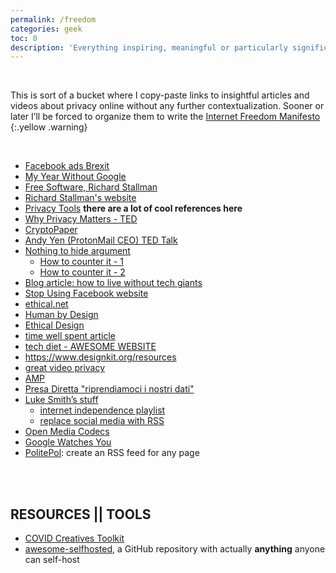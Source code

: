 ```yaml
---
permalink: /freedom
categories: geek
toc: 0
description: 'Everything inspiring, meaningful or particularly significant about web privacy I find online.'
---
```


<br />

This is sort of a bucket where I copy-paste links to insightful articles and videos about privacy online without any further contextualization. Sooner or later I’ll be forced to organize them to write the [Internet Freedom Manifesto](/internetfreedom)
{:.yellow .warning}


<br />

- [Facebook ads Brexit](https://www.ted.com/talks/carole_cadwalladr_facebook_s_role_in_brexit_and_the_threat_to_democracy?utm_campaign=tedspread&utm_medium=referral&utm_source=tedcomshare)
- [My Year Without Google](https://onezero.medium.com/one-year-google-free-59e0afb68328)
- [Free Software, Richard Stallman](https://hyp.is/zEpzAm9jEeqKOxdXSivD-A/www.wired.com/2013/09/why-free-software-is-more-important-now-than-ever-before/)
- [Richard Stallman's website](http://stallman.org)
- [Privacy Tools](https://www.privacytools.io/) **there are a lot of cool references here**
- [Why Privacy Matters - TED](https://www.ted.com/talks/glenn_greenwald_why_privacy_matters)
- [CryptoPaper](https://github.com/cryptoseb/CryptoPaper)
- [Andy Yen (ProtonMail CEO) TED Talk](https://www.ted.com/talks/andy_yen_think_your_email_s_private_think_again)
- [Nothing to hide argument](https://en.wikipedia.org/wiki/Nothing_to_hide_argument)
	- [How to counter it - 1](https://www.reddit.com/r/privacy/comments/3hynvp/how_do_you_counter_the_i_have_nothing_to_hide/)
	- [How to counter it - 2](https://papers.ssrn.com/sol3/papers.cfm?abstract_id=998565)
- [Blog article: how to live without tech giants](https://write.privacytools.io/paulakreuzer/how-to-live-without-google-and-other-evil-tech-giants)
- [Stop Using Facebook website](https://www.stopusingfacebook.co/)
- [ethical.net](https://ethical.net/)
- [Human by Design](https://humanebydesign.com)
- [Ethical Design](https://2017.ind.ie/ethical-design/)
- [time well spent article](https://medium.com/@caseorganic/is-your-product-designed-to-be-calm-cdde5039cca5)
- [tech diet - AWESOME WEBSITE](https://essays.uxdesign.cc/tech-diet/)
- <https://www.designkit.org/resources>
- [great video privacy](https://simpleanalytics.com/)
- [AMP](https://medium.com/@danbuben/why-amp-is-bad-for-your-site-and-for-the-web-e4d060a4ff31)
- [Presa Diretta "riprendiamoci i nostri dati"](https://www.raiplay.it/video/2020/03/speciale-tg1-ad78f734-b4af-443b-ad3f-08bf9194b9fb.html)
- [Luke Smith’s stuff](https://lukesmith.xyz)
	- [internet independence playlist](https://www.youtube.com/playlist?list=PL-p5XmQHB_JRRnoQyjOfioJdDmu87DIJc)
	- [replace social media with RSS](https://lukesmith.xyz/blog/a-guide-to-using-rss-to-replace-social-media)
- [Open Media Codecs](https://research.mozilla.org/av1-media-codecs/)
- [Google Watches You](https://mobile.reuters.com/article/amp/idUSKCN24F2N4?__twitter_impression=true)
- [PolitePol](https://politepol.com/): create an RSS feed for any page

<br />
<br />

## RESOURCES || TOOLS

- [COVID Creatives Toolkit](https://docs.google.com/document/d/1iNPPgHO1bQFTey3U4G6LZ4pjb05iM0AyLGYA1We6W5c/edit?pli=1#heading=h.lxqxmcwlf54y)
- [awesome-selfhosted](https://github.com/awesome-selfhosted/awesome-selfhosted), a GitHub repository with actually **anything** anyone can self-host